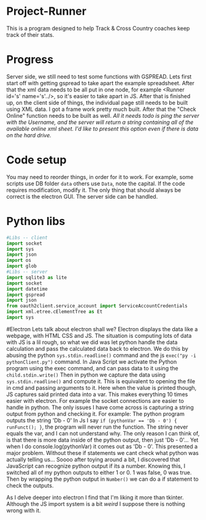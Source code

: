 # Project-Runner
This is a  program designed to help Track &amp; Cross Country coaches keep track of their stats.
# Progress
  Server side, we still need to test some functions with GSPREAD. Lets first start off with getting gspread to take apart the example spreadsheet. After that the xml data needs to be all put in one node, for example <Runner id='s' name='s'../>, so it's easier to take apart in JS. After that is finished up, on the client side of things, the individual page still needs to be built using XML data. I got a frame work pretty much built. After that the "Check Online" function needs to be built as well. *All it needs todo is ping the server with the Username, and the server will return a string containing all of the available online xml sheet. I'd like to present this option even if there is data on the hard drive.*
# Code setup
  You may need to reorder things, in order for it to work. For example, some scripts use DB folder `data` others use `Data`, note the capital. If the code requires modification, modify it. The only thing that should always be correct is the electron GUI. The server side can be handled.

# Python libs
  ``` python
  #Libs -- client
  import socket
  import sys
  import json
  import os
  import glob
  #Libs -- server
  import sqlite3 as lite
  import socket
  import datetime
  import gspread
  import json
  from oauth2client.service_account import ServiceAccountCredentials
  import xml.etree.cElementTree as Et
  import sys

```

#Electron
  Lets talk about electron shall we?
  Electron displays the data like a webpage, with HTML CSS and JS. The situation is computing lots of data with JS is a lil rough, so what we did was let python handle the data calculation and pass the calculated data back to electron.
  We do this by abusing the python `sys.stdin.readline()` command and the js `exec("py -i pythonClient.py")` command.
  In Java Script we activate the Python program using the exec command, and can pass data to it using the `child.stdin.write()`
  Then in python we capture the data using `sys.stdin.readline()` and compute it. This is equivalent to opening the file in cmd and passing arguments to it. Here when the value is printed though, JS captures said printed data into a var.
  This makes everything 10 times easier with electron. For example the socket connections are easier to handle in python.
  The only issues I have come across is capturing a string output from python and checking it. For example:
  The python program outputs the string 'Db - 0'
  In Js I say `if (pythonVar == 'Db - 0') { runFunct(); }`, the program will never run the function. The string never equals the var, and I can not understand why. The only reason I can think of, is that there is more data inside of the python output, then just 'Db - 0'... Yet when I do console.log(pythonVar) it comes out as 'Db - 0'.
  This presented a major problem. Without these if statements we cant check what python was actually telling us...
  Soooo after toying around a bit, I discovered that JavaScript can recognize python output if its a number. Knowing this, I switched all of my python outputs to either 1 or 0. 1 was false, 0 was true.
  Then by wrapping the python output in `Number()` we can do a if statement to check the outputs.

  As I delve deeper into electron I find that I'm liking it more than tkinter. Although the JS import system is a bit *weird* I suppose there is nothing wrong with it.
